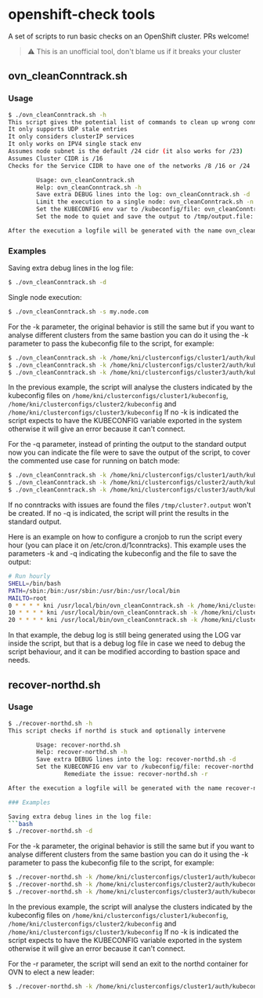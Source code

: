 # openshift-check tools

A set of scripts to run basic checks on an OpenShift cluster. PRs welcome!

> :warning: This is an unofficial tool, don't blame us if it breaks your cluster

## ovn_cleanConntrack.sh

### Usage

```bash
$ ./ovn_cleanConntrack.sh -h
This script gives the potential list of commands to clean up wrong conntracks
It only supports UDP stale entries
It only considers clusterIP services
It only works on IPV4 single stack env
Assumes node subnet is the default /24 cidr (it also works for /23)
Assumes Cluster CIDR is /16
Checks for the Service CIDR to have one of the networks /8 /16 or /24

        Usage: ovn_cleanConntrack.sh
        Help: ovn_cleanConntrack.sh -h
        Save extra DEBUG lines into the log: ovn_cleanConntrack.sh -d
        Limit the execution to a single node: ovn_cleanConntrack.sh -n node
        Set the KUBECONFIG env var to /kubeconfig/file: ovn_cleanConntrack.sh -k /kubeconfig/file
        Set the mode to quiet and save the output to /tmp/output.file: ovn_cleanConntrack.sh -q /tmp/output.file

After the execution a logfile will be generated with the name ovn_cleanConntrack.DATE.log
```

### Examples

Saving extra debug lines in the log file:

```bash
$ ./ovn_cleanConntrack.sh -d
```

Single node execution:

```bash
$ ./ovn_cleanConntrack.sh -s my.node.com
```

For the -k parameter, the original behavior is still the same but if you want to analyse different clusters from the same bastion you can do it using the -k parameter to pass the kubeconfig file to the script, for example:

```bash
$ ./ovn_cleanConntrack.sh -k /home/kni/clusterconfigs/cluster1/auth/kubeconfig
$ ./ovn_cleanConntrack.sh -k /home/kni/clusterconfigs/cluster2/auth/kubeconfig
$ ./ovn_cleanConntrack.sh -k /home/kni/clusterconfigs/cluster3/auth/kubeconfig
```

In the previous example, the script will analyse the clusters indicated by the kubeconfig files on `/home/kni/clusterconfigs/cluster1/kubeconfig`, `/home/kni/clusterconfigs/cluster2/kubeconfig` and `/home/kni/clusterconfigs/cluster3/kubeconfig`
If no -k is indicated the script expects to have the KUBECONFIG variable exported in the system otherwise it will give an error because it can't connect.

For the -q parameter, instead of printing the output to the standard output now you can indicate the file were to save the output of the script, to cover the commented use case for running on batch mode:

```bash
$ ./ovn_cleanConntrack.sh -k /home/kni/clusterconfigs/cluster1/auth/kubeconfig -q /tmp/cluster1.output
$ ./ovn_cleanConntrack.sh -k /home/kni/clusterconfigs/cluster2/auth/kubeconfig -q /tmp/cluster2.output
$ ./ovn_cleanConntrack.sh -k /home/kni/clusterconfigs/cluster3/auth/kubeconfig -q /tmp/cluster3.output
```

If no conntracks with issues are found the files `/tmp/cluster?.output` won't be created. If no -q is indicated, the script will print the results in the standard output.

Here is an example on how to configure a cronjob to run the script every hour (you can place it on /etc/cron.d/1conntracks).
This example uses the parameters -k and -q indicating the kubeconfig and the file to save the output:

```bash
# Run hourly
SHELL=/bin/bash
PATH=/sbin:/bin:/usr/sbin:/usr/bin:/usr/local/bin
MAILTO=root
0 * * * * kni /usr/local/bin/ovn_cleanConntrack.sh -k /home/kni/clusterconfigs/cluster1/auth/kubeconfig -q /tmp/ovnconntracks_cluster1.log
10 * * * * kni /usr/local/bin/ovn_cleanConntrack.sh -k /home/kni/clusterconfigs/cluster2/auth/kubeconfig -q /tmp/ovnconntracks_cluster2.log
20 * * * * kni /usr/local/bin/ovn_cleanConntrack.sh -k /home/kni/clusterconfigs/cluster3/auth/kubeconfig -q /tmp/ovnconntracks_cluster3.log
```

In that example, the debug log is still being generated using the LOG var inside the script, but that is a debug log file in case we need to debug the script behaviour, and it can be modified according to bastion space and needs.

## recover-northd.sh

### Usage

````bash
$ ./recover-northd.sh -h
This script checks if northd is stuck and optionally intervene

        Usage: recover-northd.sh
        Help: recover-northd.sh -h
        Save extra DEBUG lines into the log: recover-northd.sh -d
        Set the KUBECONFIG env var to /kubeconfig/file: recover-northd.sh -k /kubeconfig/file
 				Remediate the issue: recover-northd.sh -r

After the execution a logfile will be generated with the name recover-northd.DATE.log

### Examples

Saving extra debug lines in the log file:
```bash
$ ./recover-northd.sh -d
````

For the -k parameter, the original behavior is still the same but if you want to analyse different clusters from the same bastion you can do it using the -k parameter to pass the kubeconfig file to the script, for example:

```bash
$ ./recover-northd.sh -k /home/kni/clusterconfigs/cluster1/auth/kubeconfig
$ ./recover-northd.sh -k /home/kni/clusterconfigs/cluster2/auth/kubeconfig
$ ./recover-northd.sh -k /home/kni/clusterconfigs/cluster3/auth/kubeconfig
```

In the previous example, the script will analyse the clusters indicated by the kubeconfig files on `/home/kni/clusterconfigs/cluster1/kubeconfig`, `/home/kni/clusterconfigs/cluster2/kubeconfig` and `/home/kni/clusterconfigs/cluster3/kubeconfig`
If no -k is indicated the script expects to have the KUBECONFIG variable exported in the system otherwise it will give an error because it can't connect.

For the -r parameter, the script will send an exit to the northd container for OVN to elect a new leader:

```bash
$ ./recover-northd.sh -k /home/kni/clusterconfigs/cluster1/auth/kubeconfig -r
```
